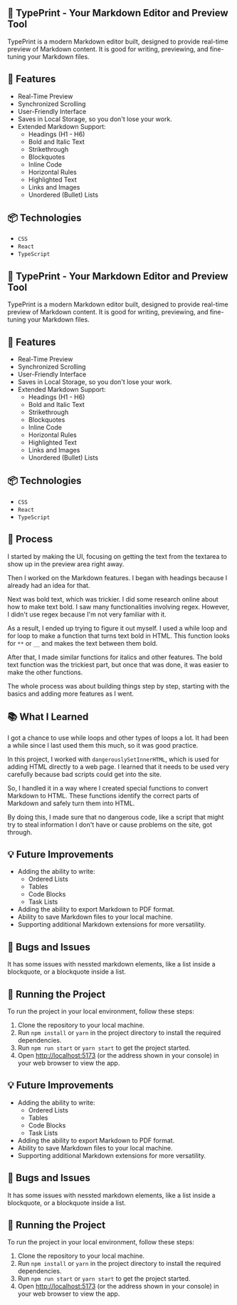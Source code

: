 ## 📝 TypePrint - Your Markdown Editor and Preview Tool

TypePrint is a modern Markdown editor built, designed to provide real-time preview of Markdown content. It is good for writing, previewing, and fine-tuning your Markdown files.

## 🚀 Features

- Real-Time Preview
- Synchronized Scrolling
- User-Friendly Interface
- Saves in Local Storage, so you don't lose your work.
- Extended Markdown Support:
  - Headings (H1 - H6)
  - Bold and Italic Text
  - Strikethrough
  - Blockquotes
  - Inline Code
  - Horizontal Rules
  - Highlighted Text
  - Links and Images
  - Unordered (Bullet) Lists

## 📦 Technologies

- `CSS`
- `React`
- `TypeScript`

## 📝 TypePrint - Your Markdown Editor and Preview Tool

TypePrint is a modern Markdown editor built, designed to provide real-time preview of Markdown content. It is good for writing, previewing, and fine-tuning your Markdown files.

## 🚀 Features

- Real-Time Preview
- Synchronized Scrolling
- User-Friendly Interface
- Saves in Local Storage, so you don't lose your work.
- Extended Markdown Support:
  - Headings (H1 - H6)
  - Bold and Italic Text
  - Strikethrough
  - Blockquotes
  - Inline Code
  - Horizontal Rules
  - Highlighted Text
  - Links and Images
  - Unordered (Bullet) Lists

## 📦 Technologies

- `CSS`
- `React`
- `TypeScript`

## 🍊 Process

I started by making the UI, focusing on getting the text from the textarea to show up in the preview area right away.

Then I worked on the Markdown features. I began with headings because I already had an idea for that.

Next was bold text, which was trickier. I did some research online about how to make text bold. I saw many functionalities involving regex. However, I didn't use regex because I'm not very familiar with it.

As a result, I ended up trying to figure it out myself. I used a while loop and for loop to make a function that turns text bold in HTML. This function looks for `**` or `__` and makes the text between them bold.

After that, I made similar functions for italics and other features. The bold text function was the trickiest part, but once that was done, it was easier to make the other functions.

The whole process was about building things step by step, starting with the basics and adding more features as I went.

## 📚 What I Learned

I got a chance to use while loops and other types of loops a lot. It had been a while since I last used them this much, so it was good practice.

In this project, I worked with `dangerouslySetInnerHTML`, which is used for adding HTML directly to a web page. I learned that it needs to be used very carefully because bad scripts could get into the site.

So, I handled it in a way where I created special functions to convert Markdown to HTML. These functions identify the correct parts of Markdown and safely turn them into HTML.

By doing this, I made sure that no dangerous code, like a script that might try to steal information I don't have or cause problems on the site, got through.

## 💡 Future Improvements

- Adding the ability to write:
  - Ordered Lists
  - Tables
  - Code Blocks
  - Task Lists
- Adding the ability to export Markdown to PDF format.
- Ability to save Markdown files to your local machine.
- Supporting additional Markdown extensions for more versatility.

## 🐛 Bugs and Issues

It has some issues with nessted markdown elements, like a list inside a blockquote, or a blockquote inside a list.

## 🚦 Running the Project

To run the project in your local environment, follow these steps:

1. Clone the repository to your local machine.
2. Run `npm install` or `yarn` in the project directory to install the required dependencies.
3. Run `npm run start` or `yarn start` to get the project started.
4. Open [http://localhost:5173](http://localhost:5173) (or the address shown in your console) in your web browser to view the app.

## 💡 Future Improvements

- Adding the ability to write:
  - Ordered Lists
  - Tables
  - Code Blocks
  - Task Lists
- Adding the ability to export Markdown to PDF format.
- Ability to save Markdown files to your local machine.
- Supporting additional Markdown extensions for more versatility.

## 🐛 Bugs and Issues

It has some issues with nessted markdown elements, like a list inside a blockquote, or a blockquote inside a list.

## 🚦 Running the Project

To run the project in your local environment, follow these steps:

1. Clone the repository to your local machine.
2. Run `npm install` or `yarn` in the project directory to install the required dependencies.
3. Run `npm run start` or `yarn start` to get the project started.
4. Open [http://localhost:5173](http://localhost:5173) (or the address shown in your console) in your web browser to view the app.
